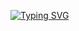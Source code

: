 [![Typing SVG](https://readme-typing-svg.demolab.com?font=Fira+Code&pause=1000&color=F7F7F7&background=000000&center=true&width=435&height=40&lines=Hello%2C+I+am+Med+Achraaf!;Full+Stack+Developer;Mobile+Apps+Developer)](https://git.io/typing-svg)

